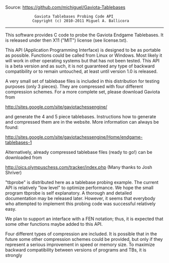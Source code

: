 Source: https://github.com/michiguel/Gaviota-Tablebases

                 Gaviota Tablebases Probing Code API
                Copyright (c) 2010-2011 Miguel A. Ballicora
-----------------------------------------------------------------------------

This software provides C code to probe the Gaviota Endgame Tablebases.
It is released under then X11 ("MIT") license (see license.txt).

This API (Application Programming Interface) is designed to be as portable 
as possible. Functions could be called from Linux or Windows. 
Most likely it will work in other operating systems but that has not been 
tested. This API is a beta version and as such, it is not guaranteed any 
type of backward compatibility or to remain untouched, at least until 
version 1.0 is released. 

A very small set of tablebase files is included in this distribution 
for testing purposes (only 3 pieces). They are compressed with four
different compression schemes. For a more complete set, please download 
Gaviota from

http://sites.google.com/site/gaviotachessengine/

and generate the 4 and 5 piece tablebases. Instructions how to generate
and compressed them are in the website. More information can always be found:

http://sites.google.com/site/gaviotachessengine/Home/endgame-tablebases-1

Alternatively, already compressed tablebase files (ready to go!) can be 
downloaded from

http://oics.olympuschess.com/tracker/index.php (Many thanks to Josh Shriver)

"tbprobe" is distributed here as a tablebase probing example. The current API
is relatively "low level" to optimize performance. We hope the small program 
tbprobe is self explanatory. A thorough and detailed documentation may be 
released later. However, it seems that everybody who attempted to implement
this probing code was successful relatively easy.

We plan to support an interface with a FEN notation; thus, it is expected 
that some other functions maybe added to this API.

Four different types of compression are included. It is possible that in the
future some other compression schemes could be provided, but only if they
represent a serious improvement in speed or memory size. To maximize
backward compatibility between versions of programs and TBs, it is strongly
